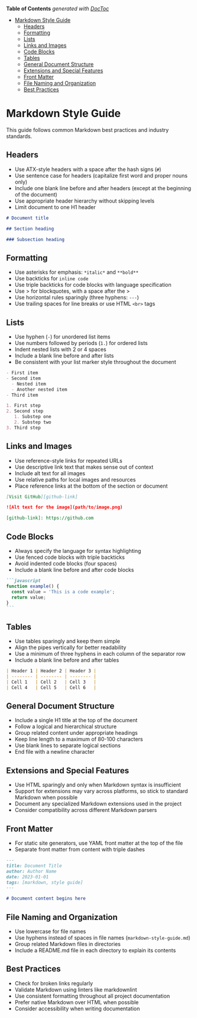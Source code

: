 <!-- START doctoc generated TOC please keep comment here to allow auto update -->
<!-- DON'T EDIT THIS SECTION, INSTEAD RE-RUN doctoc TO UPDATE -->
**Table of Contents**  *generated with [DocToc](https://github.com/thlorenz/doctoc)*

- [Markdown Style Guide](#markdown-style-guide)
  - [Headers](#headers)
  - [Formatting](#formatting)
  - [Lists](#lists)
  - [Links and Images](#links-and-images)
  - [Code Blocks](#code-blocks)
  - [Tables](#tables)
  - [General Document Structure](#general-document-structure)
  - [Extensions and Special Features](#extensions-and-special-features)
  - [Front Matter](#front-matter)
  - [File Naming and Organization](#file-naming-and-organization)
  - [Best Practices](#best-practices)

<!-- END doctoc generated TOC please keep comment here to allow auto update -->

# Markdown Style Guide

This guide follows common Markdown best practices and industry standards.

## Headers

- Use ATX-style headers with a space after the hash signs (`#`)
- Use sentence case for headers (capitalize first word and proper nouns only)
- Include one blank line before and after headers (except at the beginning of the document)
- Use appropriate header hierarchy without skipping levels
- Limit document to one H1 header

```markdown
# Document title

## Section heading

### Subsection heading
```

## Formatting

- Use asterisks for emphasis: `*italic*` and `**bold**`
- Use backticks for `inline code`
- Use triple backticks for code blocks with language specification
- Use > for blockquotes, with a space after the >
- Use horizontal rules sparingly (three hyphens: `---`)
- Use trailing spaces for line breaks or use HTML `<br>` tags

## Lists

- Use hyphen (`-`) for unordered list items
- Use numbers followed by periods (`1.`) for ordered lists
- Indent nested lists with 2 or 4 spaces
- Include a blank line before and after lists
- Be consistent with your list marker style throughout the document

```markdown
- First item
- Second item
  - Nested item
  - Another nested item
- Third item

1. First step
2. Second step
   1. Substep one
   2. Substep two
3. Third step
```

## Links and Images

- Use reference-style links for repeated URLs
- Use descriptive link text that makes sense out of context
- Include alt text for all images
- Use relative paths for local images and resources
- Place reference links at the bottom of the section or document

```markdown
[Visit GitHub][github-link]

![Alt text for the image](path/to/image.png)

[github-link]: https://github.com
```

## Code Blocks

- Always specify the language for syntax highlighting
- Use fenced code blocks with triple backticks
- Avoid indented code blocks (four spaces)
- Include a blank line before and after code blocks

````markdown
```javascript
function example() {
  const value = 'This is a code example';
  return value;
}
```
````

## Tables

- Use tables sparingly and keep them simple
- Align the pipes vertically for better readability
- Use a minimum of three hyphens in each column of the separator row
- Include a blank line before and after tables

```markdown
| Header 1 | Header 2 | Header 3 |
| -------- | -------- | -------- |
| Cell 1   | Cell 2   | Cell 3   |
| Cell 4   | Cell 5   | Cell 6   |
```

## General Document Structure

- Include a single H1 title at the top of the document
- Follow a logical and hierarchical structure
- Group related content under appropriate headings
- Keep line length to a maximum of 80-100 characters
- Use blank lines to separate logical sections
- End file with a newline character

## Extensions and Special Features

- Use HTML sparingly and only when Markdown syntax is insufficient
- Support for extensions may vary across platforms, so stick to standard Markdown when possible
- Document any specialized Markdown extensions used in the project
- Consider compatibility across different Markdown parsers

## Front Matter

- For static site generators, use YAML front matter at the top of the file
- Separate front matter from content with triple dashes

```markdown
---
title: Document Title
author: Author Name
date: 2023-01-01
tags: [markdown, style guide]
---

# Document content begins here
```

## File Naming and Organization

- Use lowercase for file names
- Use hyphens instead of spaces in file names (`markdown-style-guide.md`)
- Group related Markdown files in directories
- Include a README.md file in each directory to explain its contents

## Best Practices

- Check for broken links regularly
- Validate Markdown using linters like markdownlint
- Use consistent formatting throughout all project documentation
- Prefer native Markdown over HTML when possible
- Consider accessibility when writing documentation
